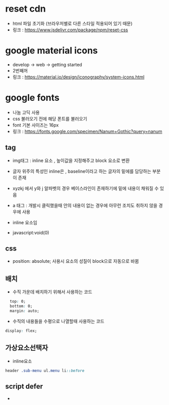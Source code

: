 # reset cdn
- html 파일 초기화 (브라우저별로 다른 스타일 적용되어 있기 때문)
- 링크 : https://www.jsdelivr.com/package/npm/reset-css

# google material icons
- develop -> web -> getting started
- 2번째꺼
- 링크 : https://material.io/design/iconography/system-icons.html

# google fonts
- 나눔 고딕 사용
- css 불러오기 전에 해당 폰트를 불러오기
- font 기본 사이즈는 16px
- 링크 : https://fonts.google.com/specimen/Nanum+Gothic?query=nanum

## tag
- img태그 : inline 요소 , 높이값을 지정해주고 block 요소로 변환
- 글자 위주의 특성인 inline은 , baseline이라고 하는 글자의 밑에를 담당하는 부분이 존재
- xyzkj 에서 y와 j 알파벳의 경우 베이스라인이 존재하기에 밑에 내용이 채워질 수 있음

- a 태그 : 개발시 클릭했을때 안의 내용이 없는 경우에 아무런 조치도 취하지 않을 경우에 사용
- inline 요소임
- javascript:void(0)

## css
- position: absolute; 사용시 요소의 성질이 block으로 자동으로 바뀜



## 배치
- 수직 가운데 배치하기 위해서 사용하는 코드
``` css
  top: 0;
  bottom: 0;
  margin: auto;
```

- 수직의 내용들을 수평으로 나열할때 사용하는 코드
``` css
display: flex; 
```


## 가상요소선택자
- inline요소
``` css
header .sub-menu ul.menu li::before
```

## script defer
- <script> 태그의 defer 속성은 페이지가 모두 로드된 후에 해당 외부 스크립트가 실행됨을 명시

## class 명이 띄어쓰기가 들어가있는 경우
- classList.add 를 통해서 class를 추가해주는 경우에
- 기존 클래스명에 새롭게 추가된 클래스명이 추가 됨으로서 길어지는데
- css 를 통해서 해당 내용에 수정을 가하고 싶을때
- 일치를 위해서 붙여서 쓰도록 한다 .search.focused
``` css
header .sub-menu .search.focused .material-icons-outlined{
  opacity: 0;
}
```

## transition
- all 이 default임


## 헤더와 드롭메뉴
- top이나 bottom 속성을 사용하지 않아 수직 위치 값이 없다면
- 요소의 원래 위치를 그대로 사용
- 만약 position: absolute; 를 사용했다면,
- (위치상) 부모 요소를 기준으로 하므로,
- 화면의 뷰포트 좌우 끝까지 늘어날 수 없게 됨

## BEM
- HTML 클래스 속성의 작명법
- block element modifier
- 요소__일부분 : underscore(lodash) 기호로 요소의 일부분을 표시
- 요소--상태 : Hyphen(Dash) 기호로 요소의 상태를 표시

## lodash cdn
- scrollY 사용

## gsap cdn
- js animation
```javascript
gsap.to(요소, 지속시간, 옵션);
```
- gsap -> opacity : 시각적으로만 사라진 것, 마우스 포인터로 클릭이 가능함(문제)
- gsap easing : esseInOut: power1 으로 요소의 in, out 특성에 맞는 에니메이션 적용하기
```javascript
TweenMax.to(
graph
graph, 
2.5
2.5, { ease: 
Power1.
easeInOut
easeInOut, y: -500 });
```

## 정렬
- justify-content: flex-end; 오른쪽 정렬
- align-items: center; 글자 수평 수직 가운데로 정렬

## swiper js
- 6 version vs 8 version
- current : v8.4.3 
- hw 가속 전환과 여러 기본 동작을 갖춘 현대적인 슬라이드 라이브러리
- 7,8 버전의 사용법이 다르기 떄문에 6버전으로 유지
- 첫번째 div 태그에 swiper-container 라고 시작
- 공지사항을 슬라이드로 볼 수 있게하기 위해 사용
- min~ : 원본이 아닌, 최적화된 코드, minify의 약자
- 자동플레이 및 마지막 요소에서 다시 처음으로 돌아갈 수 있게 하는 방법
```css
  autoplay: true,
  loop: true
```

## js
- new
- 생성자

# overflow: hidden;
- 요소의 크기가 줄어들면서, 그 영역 밖으로 넘치지 않도록
- 잘려서 안보이게 하기 위함

# 수평으로 만들고, 가로 너비 넘길때 줄 바꿈 허용하는 코드
```css
.rewards .btn-group {
  width: 250px;
  display: flex;
  flex-wrap: wrap;
}
```

## flex-grow: 1;
- 최대한의 너비 사용하기

## padding-top
- padding은 상대적 요소로, 늘어날 수 있는 여지를 주게 되는데
- 예를 들어, width는 500px 이고, height 을 0으로 지정해준  상태에서
- padding-top: 50% 를 설정해주게 되면, 
- 250px 으로 맞춰지게 된다 (부모요소의 가로 너비를 가져감)
- 영상 같은 곳에서 활용된다
- 보통 16: 9 의 비율을 맞추려는 경우
- 56.25 % 를 맞춰주면 된다
- fhd : 1920 x 1080


## 가상요소 선택자 ::
- .youtube .youtube__area::before 
- 가상요소 선택자에서 before을 이용하여,
- 실제 html을 건들지 않고서도, 
- css로 html 요소의 내용을 수정하는 방법

## youtube iframe api
- https://developers.google.com/youtube/iframe_api_reference?hl=ko
- var 요즘 잘 활용하지 않는 요소 생성 방법
- 요즘엔 let , const

# scrollMagic cdn
- https://nykim.work/30
- 외부 라이브러리, 스크롤 애니메이션 구현 가능
- 웹퍼블리싱에서 완성도 높이기 위해,gsap과 함께 많이 사용됨

# 특수문자
- 표현하는 방법 관련 참고 : https://www.reilldesign.com/tutorials/character-entity-reference-chart.html


# img
```css
display:block;
margin:0 auto;
```
- 위의 경우에는 width 속성이 없이도 가운데 정렬이 가능

## 부족한 점
- 1. awards
- arrow 버튼 슬라이드 요소 관리 5개 표시만 하고 싶은데 불가
- 버튼 안보임